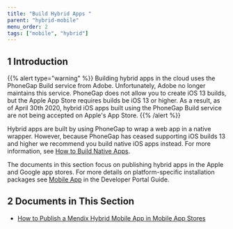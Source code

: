```yaml
---
title: "Build Hybrid Apps "
parent: "hybrid-mobile"
menu_order: 2
tags: ["mobile", "hybrid"]
---
```


## 1 Introduction

{{% alert type="warning" %}}
Building hybrid apps in the cloud uses the PhoneGap Build service from Adobe. Unfortunately, Adobe no longer maintains this service. PhoneGap does not allow you to create  iOS 13 builds, but the Apple App Store requires builds be iOS 13 or higher. As a result, as of April 30th 2020, hybrid iOS apps built using the PhoneGap Build service are not being accepted on Apple's App Store. 
{{% /alert %}}

Hybrid apps are built by using PhoneGap to wrap a web app in a native wrapper. However, because PhoneGap has ceased supporting iOS builds 13 and higher we recommend you build native iOS apps instead. For more information, see [How to Build Native Apps](build-native-apps).

The documents in this section focus on publishing hybrid apps in the Apple and Google app stores. For more details on platform-specific installation packages see [Mobile App](/developerportal/deploy/mobileapp) in the Developer Portal Guide.

## 2 Documents in This Section

* [How to Publish a Mendix Hybrid Mobile App in Mobile App Stores](publishing-a-mendix-hybrid-mobile-app-in-mobile-app-stores)

